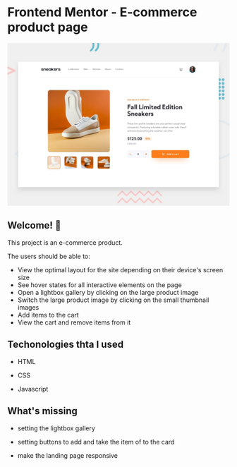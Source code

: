 # Frontend Mentor - E-commerce product page

![Design preview for the E-commerce product page coding challenge](./design/desktop-preview.jpg)

## Welcome! 👋

This project is an e-commerce product.

The users should be able to:

- View the optimal layout for the site depending on their device's screen size
- See hover states for all interactive elements on the page
- Open a lightbox gallery by clicking on the large product image
- Switch the large product image by clicking on the small thumbnail images
- Add items to the cart
- View the cart and remove items from it

## Techonologies thta I used

- HTML

- CSS

- Javascript

## What's missing

- setting the lightbox gallery

- setting buttons to add and take the item of to the card

- make the landing page responsive
